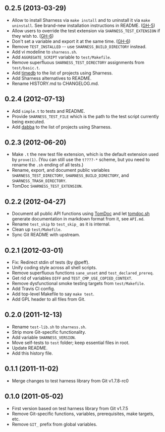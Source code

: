 0.2.5 (2013-03-29)
------------------

* Allow to install Sharness via `make install` and to uninstall it via
  `make uninstall`. See brand-new installation instructions in README. ([GH-5])
* Allow users to override the test extension via `SHARNESS_TEST_EXTENSION` if
  they wish to. ([GH-6])
* Don't set a variable and export it at the same time. ([GH-6])
* Remove `TEST_INSTALLED` -- use `SHARNESS_BUILD_DIRECTORY` instead.
* Add vi modeline to `sharness.sh`.
* Add `AGGREGATE_SCRIPT` variable to `test/Makefile`.
* Remove superfluous `SHARNESS_TEST_DIRECTORY` assignments from `test/basic.t`.
* Add [timedb] to the list of projects using Sharness.
* Add Sharness alternatives to README.
* Rename HISTORY.md to CHANGELOG.md.

[GH-5]: https://github.com/mlafeldt/sharness/pull/5
[GH-6]: https://github.com/mlafeldt/sharness/pull/6
[timedb]: http://git.cryptoism.org/cgit.cgi/timedb.git

0.2.4 (2012-07-13)
------------------

* Add `simple.t` to tests and README.
* Provide `SHARNESS_TEST_FILE` which is the path to the test script currently
  being executed.
* Add [dabba] to the list of projects using Sharness.

[dabba]: https://github.com/eroullit/dabba

0.2.3 (2012-06-20)
------------------

* Make `.t` the new test file extension, which is the default extension used by
  `prove(1)`. (You can still use the `t????-*` scheme, but you need to rename
  the `.sh` ending of all tests.)
* Rename, export, and document public variables `SHARNESS_TEST_DIRECTORY`,
  `SHARNESS_BUILD_DIRECTORY`, and `SHARNESS_TRASH_DIRECTORY`.
* TomDoc `SHARNESS_TEST_EXTENSION`.

0.2.2 (2012-04-27)
------------------

* Document all public API functions using [TomDoc] and let [tomdoc.sh] generate
  documentation in markdown format from it, see `API.md`.
* Rename `test_skip` to `test_skip_` as it is internal.
* Clean up `test/Makefile`.
* Sync Git README with upstream.

[TomDoc]: http://tomdoc.org/
[tomdoc.sh]: https://github.com/mlafeldt/tomdoc.sh

0.2.1 (2012-03-01)
------------------

* Fix: Redirect stdin of tests (by @peff).
* Unify coding style across all shell scripts.
* Remove superfluous functions `sane_unset` and `test_declared_prereq`.
* Get rid of variables `DIFF` and `TEST_CMP_USE_COPIED_CONTEXT`.
* Remove dysfunctional smoke testing targets from `test/Makefile`.
* Add Travis CI config.
* Add top-level Makefile to say `make test`.
* Add GPL header to all files from Git.

0.2.0 (2011-12-13)
------------------

* Rename `test-lib.sh` to `sharness.sh`.
* Strip more Git-specific functionality.
* Add variable `SHARNESS_VERSION`.
* Move self-tests to `test` folder; keep essential files in root.
* Update README.
* Add this history file.

0.1.1 (2011-11-02)
------------------

* Merge changes to test harness library from Git v1.7.8-rc0

0.1.0 (2011-05-02)
------------------

* First version based on test harness library from Git v1.7.5
* Remove Git-specific functions, variables, prerequisites, make targets, etc.
* Remove `GIT_` prefix from global variables.
